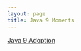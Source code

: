 ```yaml
---
layout: page
title: Java 9 Moments
---
```

<a class="twitter-moment" href="https://twitter.com/i/moments/949224401140047873?ref_src=twsrc%5Etfw">Java 9 Adoption</a> <script async src="https://platform.twitter.com/widgets.js" charset="utf-8"></script> 